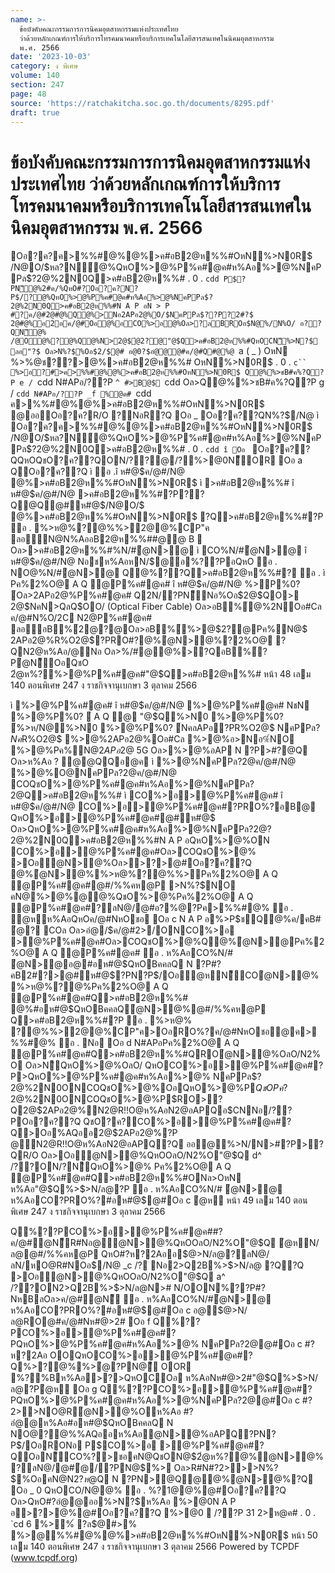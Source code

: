 ```yaml
---
name: >-
  ข้อบังคับคณะกรรมการการนิคมอุตสาหกรรมแห่งประเทศไทย
  ว่าด้วยหลักเกณฑ์การให้บริการโทรคมนาคมหรือบริการเทคโนโลยีสารสนเทศในนิคมอุตสาหกรรม
  พ.ศ. 2566
date: '2023-10-03'
category: ง พิเศษ
volume: 140
section: 247
page: 48
source: 'https://ratchakitcha.soc.go.th/documents/8295.pdf'
draft: true
---
```


# ข้อบังคับคณะกรรมการการนิคมอุตสาหกรรมแห่งประเทศไทย ว่าด้วยหลักเกณฑ์การให้บริการโทรคมนาคมหรือบริการเทคโนโลยีสารสนเทศในนิคมอุตสาหกรรม พ.ศ. 2566

Oอ?ค?ค>%%#@%@%>ค#อB2@ห%%#OหN%>N0R$ /N@O/$หล?N์@%QหO%>@%P%ค#@ค#ห%Aอ%>@%NคPPล$?2@%2N0Q>ค#อB2@ห%%# . 0 . `cdd P$?PN็@%2#ค/%QหO#?Oอ?ค?N?P$/?@%QหO%>@%P%ค#@ค#ห%Aอ%>@%NคPPล$? 2@%2N0Q>ค#อB2@ห%%#N A P อN > P #?ค/@#2@#@%Q@%>Nอ2APอ2@%O/$NคPPล$??P?2#?$ 2@#@%อ2อค/@#Oอ@%อCO%>อ@%Oล>?ลBROอ$N@%/N%O/ อ??QN็@% /@O@%?@%Q@%N>2@$ํ@2?@"@$Q>ค#อB2@ห%%#QหOCN็%>N?$ ลอ"?$ Oล>N%?$%Oอ$2/$@# อ@0?$อํ@@@#ค/@#Q#@%@ `a ( _ ) OหN %>%@ช??>@%>ค#อB2@ห%%# OหN%>N0R$ . 0 . `c`` %>อ?#>ค>%%#@%@%>ค#อB2@ห%%#OหN%>N0R$ Q@%%>ชB#ค%?Q?P e / `cdd N#APอ/??P `^ #>B@$ `cdd Oล>Q@%%>ชB#ค%?Q?P g / `cdd N#APอ/??P _f %@ค# `cdd ค>%%#@%@%>ค#อB2@ห%%#OหN%>N0R$ @ออOอ?ค?R/O ?NอR?Q Oอ _ Oอ?ค??QN%?$/N@ ì Oอ?ค?ค>%%#@%@%>ค#อB2@ห%%#OหN%>N0R$ /N@O/$หล?N์@%QหO%>@%P%ค#@ค#ห%Aอ%>@%NคPPล$?2@%2N0Q>ค#อB2@ห%%# . 0 . `cdd î Oอ ` Oอ?ค??QQหOQชO?ค??QON/??@/?%>@0N็OR Oอ a QOอ?ค??Q ì อ .î ห#@$ค/@#/N@ @%>ค#อB2@ห%%#OหN%>N0R$ ì >ค#อB2@ห%%# î ห#@$ค/@#/N@ >ค#อB2@ห%%#?P??Q@Q@#ห#@$/N@O/$ @%>ค#อB2@ห%%#OหN%>N0R$ ?Q>ค#อB2@ห%%#?P อ . %>ห@%?@%%>2@@%CP"ค ลอN@N%AออB2@ห%%##@@ B  Oล>>ค#อB2@ห%%#%N/#ํ@N>@ ì CO%N/#ํ@N>@ î ห#@$ค/@#/N@ Nอชห%AอหN/$@อ%??PอQหO อ . NO@%N/#ํ@N>@ Q@%??Q>ค#อB2@ห%%#? อ . ì Pค%2%O@ A Q @P%ค#@ค# î ห#@$ค/@#/N@ %>P%0? ์Oล>2APอ2@%P%ค#@ค# Q2N/?PN็Nอ%Oอ$2@$QO> 2@$NคN>QลQ$OO/ (Optical Fiber Cable) Oล>อB%์@%2NOอ#Cล ค/@#N%O/2C N2@P%ค#@ค# ลออB%์2@?@Oล>อB%์%>@$2?@Pค%N@$ 2APอ2@%R%O2@$?PRO#?@%ํ@N>@%?2%O@ ?QN2@ห%Aอ/@Nอ Oล>%/#@@%>?QอB%์?Pํ@N็OอQชO 2ํ@ห%?%>@%P%ค#@ค#"@$Q>ค#อB2@ห%%# หน้า 48 เลม 140 ตอนพิเศษ 247 ง ราชกิจจานุเบกษา 3 ตุลาคม 2566

ì %>@%P%ค#@ค# î ห#@$ค/@#/N@ %>@%P%ค#@ค# NชN %>@%P%0? ์ A Q @ "@$Q%>N0 %>@%P%0? ์%>ห/N@%>N0 %>@%P%0? ์NคลAPอ?PR%O2@$ NคPPล$?Nค%AอN@$R%O2@$ %>@%2APอ2@%Oอ#Cล %>@%อ>Nอ%์NO %>@%Pค%N@$2APอ2@%R%O2@$ 5G Oล>%>@%อAP N ?P>#?@Q Oล>ห%Aอ ? @@QQอ@ค ì %>@%NคPPล$?2@%2N0 î ห#@$ค/@#/N@ %>@%O@NคPPล$?2@%2N0 NชN %>@%@O@ Hardware Oล> Software %>@% Data Center %>@% Cloud Oล>%>@%อAP N ?P>#?@Q Oล>ห%Aอ ? @@QQอ@ค ì COQชO%>@% î ห#@$ค/@#/N@ COQชO%>@%P%ค#@ค#ห%Aอ%>@%NคPPล$?2@%2N0 "@$Q>ค#อB2@ห%%# ì CO%>อ>@%P%ค#@ค# î ห#@$ค/@#/N@ CO%>อ>@%P%ค#@ค#?PRO%?อB@ QหO%>อ>@%P%ค#@ค#@#ห#@$ Oล>QหO%>@%P%ค#@ค#ห%Aอ%>@%NคPPล$?2@%2N0 ONCOQชO%>@% Oอ b QหO>ค#อB2@ห%%#?P?QหO#?%>Pค%2%O@ A Q @P%ค#@ค#Q>ค#อB2@ห%%# N A P อ%อ%?@%%>@%P%ค#@ค#ห%Aอ%>@%NคPPล$?2@%2N0Q>ค#อB2@ห%%#N A P อQหO%>@%ON CO%>อ>@%P%ค#@ค#Oล>COQชO%>@% >Oอํ@N>@%Oล>>?>@#Oอ?ค??Q @%ํ@N>@%%>ห@%?@%%>Pค%2%O@ A Q @P%ค#@ค#@#/%%คห@P >N%?$NO คN@%>@%@@%QชO%>@%Pค%2%O@ A Q @P%ค#@ค#?ลN@/@#อ?%@?Pค>%%#@% อ . ํ@หห%AอQหOค/@#NหOชอ Oอ c N A P อ%>P$ช์Q@%ค/คB# ํ@? COล Oล>อํ@/$ค/@#2>/ONCO%>อ >@%P%ค#@ค#Oล>COQชO%>@%Q@%ํ@N>@Pค%2%O@ A Q @P%ค#@ค# อ . ห%AอCO%N/# ํ@N>@อ@#อห#@$QหOBคคลQ N ?P#?คB2#?>@#ห#@$?PN?P$/Oอํ@หN็COํ@N>@% %>ห@%?@%Pค%2%O@ A Q @P%ค#@ค#Q>ค#อB2@ห%%# @%#อห#@$QหOBคคลQํ@N>@%@#/%%คห@P Q>ค#อB2@ห%%#?P อ . %>ห@% ?@%%>2@@%CP"ค>OอRO%?ค/@#NหOชอ@ค>%%#@% อ . Nอ Oอ d N#APอPค%2%O@ A Q @P%ค#@ค#Q>ค#อB2@ห%%#QROํ@N>@%OลO/N2%O Oล>NิQหO%>@%OลO/ QหOCO%>อ>@%P%ค#@ค#?P>QหO%>@%P%ค#@ค#ห%Aอ%>@% NคPPล$?2@%2N0ONCOQชO%>@%OอQหO%>@%P$QชOPค%2%O@ A Q @P%ค#@ค#@#Oอ?ค??Q Oอ e %?CO%>อ>@%P%ค#@ค#?PQหO%>@%P%ค#@ค#ห%Aอ%>@%NคPPล$? 2@%2N0ONCOQชO%>@%P$RO>?Q2@$2APอ2@%N2@R!!O@ห%AอN2@อAPQอ$CNNอ/??POอ?ค??Q QชO?ค?CO%>อ>@%P%ค#@ค#?Q>Oอ%AQออ2@$2APอ2@%?P @N2@R!!O@ห%AอN2@อAPQ?Q ออ@%>N/N>#?P>?QR/O Oล>Oอํ@N>@%QหOOลO/N2%O"@$Q d^ /??ON/?NิQหO%>@% Pค%2%O@ A Q @P%ค#@ค#Q>ค#อB2@ห%%#ONล>OหN ห%Aอ"@$Q%>$>N/ล@?P อ . ห%AอCO%N/# ํ@N>@ ห%AอCO?PRO%?#อห#@$@#Oอ c ํ@ห หน้า 49 เลม 140 ตอนพิเศษ 247 ง ราชกิจจานุเบกษา 3 ตุลาคม 2566

Q%??PCO%>อ>@%P%ค#@ค##?ค/@#ํ@N็R#Nอ@ํ@N>@%QหOOลO/N2%O"@$Q ํ@หN/ล@@#/%%คห@P QหO#?ห?2Aออ$@$%>$>N/ล@?ลN@/ลN/หO@R#NOอ$/N@ _c /? Nอ2>Q2B%>$>N/ล@ ?Q?Q >Oอํ@N>@%QหOOลO/N2%O"@$Q a^ /??ON2>Q2B%>$>N/ล@N># N/OON%??P#?NหBลOล>ค/@#ํ@N็ อ . ห%AอCO%N/#ํ@N>@ ห%AอCO?PRO%?#อห#@$@#Oอ c อ@$@$%>$>N/ล@RO@#ค/@#Nห#@>2# Oอ f Q%??PCO%>อ>@%P%ค#@ค#?PQหO%>@%P%ค#@ค#ห%Aอ%>@% NคPPล$?2@%2N0ONCOQชO%>@%N@ืห%AอR#N>?>@#หล?N์ห%AอNAPอR?Pํ@หR/O QOอ?ค??Q QหO อ . ห%AอCO%N/#ํ@N>@ ห%AอCO?PRO%?#อห#@$@#Oอ c #?ห?2Aอ OOQหOCO%>อ>@%P%ค#@ค#?Q%>?@%%>ํ@?PN@ื OOR %?%Bห%Aอ>?>QหOCOอ ห%AอNห#@>2#"@$Q%>$>N/ล@?Pํ@ห Oอ g Q%??PCO%>อ>@%P%ค#@ค#?PQหO%>@%P%ค#@ค#ห%Aอ%>@%NคPPล$? 2@%2N0ONCOQชO%>@%R#N>?>@#Oอ e ห%AอR#Nํ@N>@%@#?P อ . RO#?ห?2AอOO@#Oอ f QหO อ . ห%AอCO%N/#ํ@N>@ ห%AอCO?PRO%?#อห#@$@#Oอ c #?2>>NO@Rํ@N>@%Oห%Aอ #?อํ@@ห%Aอ#อห#@$QหOBคคลQ N NO@?@%%AQออห%Aอํ@N>@%อAPQ?PN?P$/OอRONอ P$CO%>อ >@%P%ค#@ค#?QOอN็CO%?>ชอคN@QชON@$2ํ@ห%?@%ํ@N>@%?ลN@/@#ํ@/?PN@$%> Oล>R#N#?2>>>N%?$%OอคN@N2?$ห@$Q N ?PN>@Q@@%ํ@N>@%?Q Oอ _ 0 QหOCO/N@@% อ . %?1@@%@#Oอ?ค??Q Oล>QหO#?อํ@@ออ%>N?$ห%Aอ %>@0N A P อ>?>@%@#Oอ?ค??Q %>@0  /??P 31 2>ห@ค# . 0 . `cd 6 %>%์ ?ล$@#>% %>@%%#@%@%>ค#อB2@ห%%#OหN%>N0R$ หน้า 50 เลม 140 ตอนพิเศษ 247 ง ราชกิจจานุเบกษา 3 ตุลาคม 2566 Powered by TCPDF (www.tcpdf.org)

